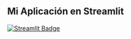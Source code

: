 ## Mi Aplicación en Streamlit

[![Streamlit Badge](https://img.shields.io/badge/Streamlit-Deploy-blue)](https://lp2-cibertec.streamlit.app/)
